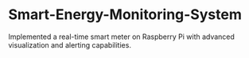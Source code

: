 # Smart-Energy-Monitoring-System
Implemented a real-time smart meter on Raspberry Pi with advanced visualization and alerting capabilities.
